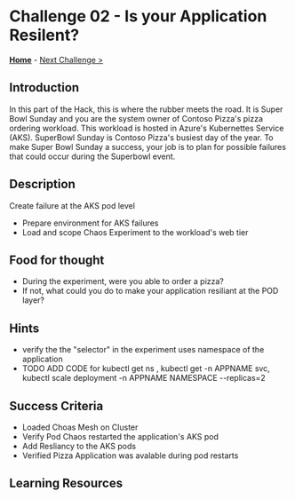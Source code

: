 # Challenge 02 - Is your Application Resilent?

**[Home](../README.md)** - [Next Challenge >](./Challenge-02.md)

## Introduction

In this part of the Hack, this is where the rubber meets the road. It is Super Bowl Sunday and you are the system owner of Contoso Pizza's pizza ordering workload. This workload is hosted in Azure's Kubernettes Service (AKS). 
SuperBowl Sunday is Contoso Pizza's busiest day of the year. 
To make Super Bowl Sunday a success, your job is to plan for possible failures that could occur during the Superbowl event.  
 

## Description

Create failure at the AKS pod level

- Prepare environment for AKS failures 
- Load and scope Chaos Experiment to the workload's web tier

## Food for thought

- During the experiment, were you able to order a pizza? 
- If not, what could you do to make your application resiliant at the POD layer?  

## Hints

- verify the the "selector" in the experiment uses namespace of the application
-  TODO ADD CODE for kubectl get ns , kubectl get -n APPNAME svc, kubectl scale deployment -n APPNAME NAMESPACE --replicas=2

## Success Criteria

- Loaded Choas Mesh on Cluster
- Verify Pod Chaos restarted the application's AKS pod
- Add Resliancy to the AKS pods
- Verified Pizza Application was avalable during pod restarts

## Learning Resources


